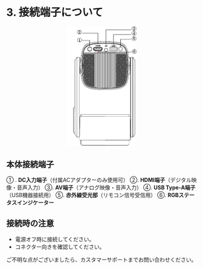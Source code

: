 # 3. 接続端子について

<p style="text-align: center;">
  <img src="/images/port_1.png" alt="接続端子" width="37%">
</p>


## 本体接続端子

① . **DC入力端子**（付属ACアダプターのみ使用可）
②. **HDMI端子**（デジタル映像・音声入力）
③. **AV端子**（アナログ映像・音声入力）
④. **USB Type-A端子**（USB機器接続用）
⑤. **赤外線受光部**（リモコン信号受信用）
⑥. **RGBステータスインジケーター** 



## 接続時の注意

- 電源オフ時に接続してください。
- コネクター向きを確認してください。



ご不明な点がございましたら、カスタマーサポートまでお問い合わせください。
